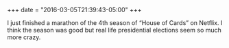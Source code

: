 +++
date = "2016-03-05T21:39:43-05:00"
+++

I just finished a marathon of the 4th season of “House of Cards” on Netflix. I think the season was good but real life presidential elections seem so much more crazy.
